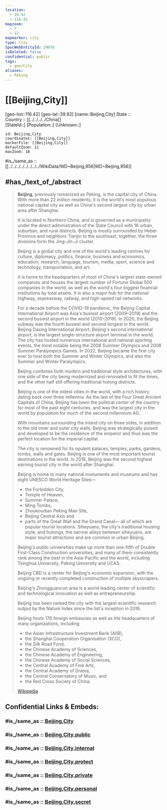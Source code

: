 ```yaml
---
location:
  - 39.92
  - 116.42
mapzoom:
  - 7
  - 12
mapmarker: city
type: City
SpocWebEntityId: 29070
isDeleted: false
confidential: public
tags:
  - geo/City
aliases:
  - Peking
---
```


# [[Beijing,City]] 

[geo-lon::116.42] 
[geo-lat::39.92] 
[name::Beijing,City] 
State ::  
Country :: [[../../../../China]]  
[StateId::] 
[Population::] 
[Unknown::] 


```leaflet
id: Beijing,City
coordinates: [[Beijing,City]] 
markerFile: [[Beijing,City]] 
defaultZoom: 11 
maxZoom: 18
```

#is_/same_as :: [[../../../../../../../../WikiData/WD~Beijing,956|WD~Beijing,956]] 

## #has_/text_of_/abstract 

> **Beijing**, previously romanized as Peking, is the capital city of China. 
> With more than 22 million residents, it is the world's most populous national capital city 
> as well as China's second largest city by urban area after Shanghai. 
> 
> It is located in Northern China, and is governed as a municipality 
> under the direct administration of the State Council 
> with 16 urban, suburban, and rural districts. 
> Beijing is mostly surrounded by Hebei Province and neighbors Tianjin to the southeast; 
> together, the three divisions form the Jing-Jin-Ji cluster.
>
> Beijing is a global city and one of the world's leading centres for culture, diplomacy, politics, finance, business and economics, education, research, language, tourism, media, sport, science and technology, transportation, and art. 
> 
> It is home to the headquarters of most of China's largest state-owned companies 
> and houses the largest number of Fortune Global 500 companies in the world, 
> as well as the world's four biggest financial institutions by total assets. 
> It is also a major hub for the national highway, expressway, railway, 
> and high-speed rail networks. 
> 
> For a decade before the COVID-19 pandemic, the Beijing Capital International Airport 
> was Asia's busiest airport (2009–2019) and the second busiest airport in the world (2010–2019). 
> In 2020, the Beijing subway was the fourth busiest and second longest in the world. 
> Beijing Daxing International Airport, Beijing's second international airport, 
> is the largest single-structure airport terminal in the world. 
> The city has hosted numerous international and national sporting events, 
> the most notable being the 2008 Summer Olympics and 2008 Summer Paralympics Games. 
> In 2022, Beijing became the first city ever to host both the Summer and Winter Olympics, 
> and also the Summer and Winter Paralympics.
>
> Beijing combines both modern and traditional style architectures, 
> with one side of the city being modernized and renovated to fit the times, 
> and the other half still offering traditional hutong districts. 
> 
> Beijing is one of the oldest cities in the world, 
> with a rich history dating back over three millennia. 
> As the last of the Four Great Ancient Capitals of China, 
> Beijing has been the political center of the country for most of the past eight centuries, 
> and was the largest city in the world by population for much of the second millennium AD. 
> 
> With mountains surrounding the inland city on three sides, 
> in addition to the old inner and outer city walls, Beijing was strategically poised 
> and developed to be the residence of the emperor 
> and thus was the perfect location for the imperial capital. 
> 
> The city is renowned for its opulent palaces, temples, parks, gardens, tombs, walls and gates. 
> Beijing is one of the most important tourist destinations in the world. 
> In 2018, Beijing was the second highest earning tourist city in the world after Shanghai. 
> 
> Beijing is home to many national monuments and museums 
> and has eight UNESCO World Heritage Sites—
> - the Forbidden City, 
> - Temple of Heaven, 
> - Summer Palace, 
> - Ming Tombs, 
> - Zhoukoudian Peking Man Site, 
> - Beijing Central Axis and 
> - parts of the Great Wall and the Grand Canal—
> all of which are popular tourist locations. 
> Siheyuans, the city's traditional housing style, 
> and hutongs, the narrow alleys between siheyuans, 
> are major tourist attractions and are common in urban Beijing.
>
> Beijing's public universities make up 
> more than one-fifth of Double First-Class Construction universities, 
> and many of them consistently rank among the best in the Asia-Pacific and the world, 
> including Tsinghua University, Peking University and UCAS. 
> 
> Beijing CBD is a center for Beijing's economic expansion, 
> with the ongoing or recently completed construction of multiple skyscrapers. 
> 
> Beijing's Zhongguancun area is a world leading center of 
> scientific and technological innovation as well as entrepreneurship. 
> 
> Beijing has been ranked the city with the largest scientific research output 
> by the Nature Index since the list's inception in 2016. 
> 
> Beijing hosts 176 foreign embassies as well as the headquarters of many organizations, 
> including 
> - the Asian Infrastructure Investment Bank (AIIB), 
> - the Shanghai Cooperation Organisation (SCO), 
> - the Silk Road Fund, 
> - the Chinese Academy of Sciences, 
> - the Chinese Academy of Engineering, 
> - the Chinese Academy of Social Sciences, 
> - the Central Academy of Fine Arts, 
> - the Central Academy of Drama, 
> - the Central Conservatory of Music, and 
> - the Red Cross Society of China.
>
> [Wikipedia](https://en.wikipedia.org/wiki/Beijing) 


## Confidential Links & Embeds: 

### #is_/same_as :: [Beijing,City](Beijing,City.md) 

### #is_/same_as :: [Beijing,City.public](/_public/Earth/Continent/Asia/Asia~East/China/provinces~China/Beijing/City/Beijing,City.public.md) 

### #is_/same_as :: [Beijing,City.internal](/_internal/Earth/Continent/Asia/Asia~East/China/provinces~China/Beijing/City/Beijing,City.internal.md) 

### #is_/same_as :: [Beijing,City.protect](/_protect/Earth/Continent/Asia/Asia~East/China/provinces~China/Beijing/City/Beijing,City.protect.md) 

### #is_/same_as :: [Beijing,City.private](/_private/Earth/Continent/Asia/Asia~East/China/provinces~China/Beijing/City/Beijing,City.private.md) 

### #is_/same_as :: [Beijing,City.personal](/_personal/Earth/Continent/Asia/Asia~East/China/provinces~China/Beijing/City/Beijing,City.personal.md) 

### #is_/same_as :: [Beijing,City.secret](/_secret/Earth/Continent/Asia/Asia~East/China/provinces~China/Beijing/City/Beijing,City.secret.md)

